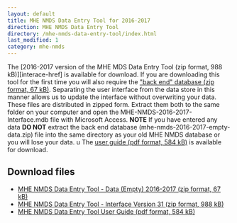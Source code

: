 ```yaml
---
layout: default
title: MHE NMDS Data Entry Tool for 2016-2017
direction: MHE NMDS Data Entry Tool
directory: /mhe-nmds-data-entry-tool/index.html
last_modified: 1
category: mhe-nmds
---
```


The [2016-2017 version of the MHE MDS Data Entry Tool (zip format, 988 kB)][interace-href] is available for download.
If you are downloading this tool for the first time you will also require the ["back end" database (zip format, 67 kB)][emptydata-href]. Separating the user interface from the data store in this manner allows us to update the interface without overwriting your data.
These files are distributed in zipped form. Extract them both to the same folder on your computer and open the MHE-NMDS-2016-2017-Interface.mdb file with Microsoft Access.
**NOTE** If you have entered any data **DO NOT** extract the back end database (mhe-nmds-2016-2017-empty-data.zip) file into the same directory as your old MHE NMDS database or you will lose your data.
u
The [user guide (pdf format, 584 kB)][userguide-href] is available for download.
## Download files
* [MHE NMDS Data Entry Tool - Data (Empty) 2016-2017 (zip format, 67 kB)][emptydata-href]
* [MHE NMDS Data Entry Tool - Interface Version 31 (zip format, 988 kB)][interface-href]
* [MHE NMDS Data Entry Tool User Guide (pdf format, 584 kB)][userguide-href]

[interface-href]: /site/assets/files/1034/MHE-NMDS-2016-2017-interface.zip
[emptydata-href]: /site/assets/files/1034/MHE-NMDS-2016-2017-empty-data.zip
[userguide-href]: /site/assets/files/1034/MHE-NMDS-2016-2017-DE-Tool-User-Guide.pdf
